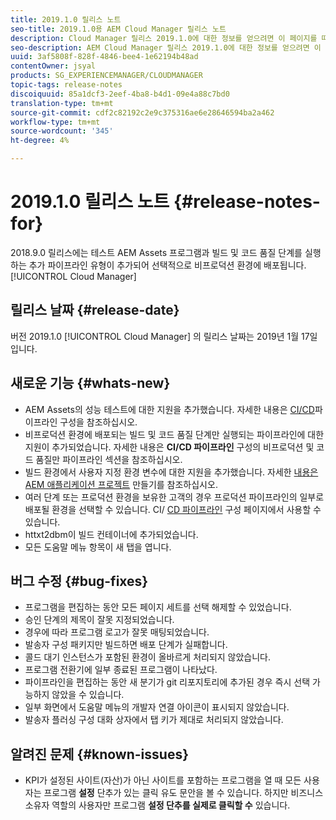 ```yaml
---
title: 2019.1.0 릴리스 노트
seo-title: 2019.1.0용 AEM Cloud Manager 릴리스 노트
description: Cloud Manager 릴리스 2019.1.0에 대한 정보를 얻으려면 이 페이지를 따르십시오.
seo-description: AEM Cloud Manager 릴리스 2019.1.0에 대한 정보를 얻으려면 이 페이지를 따르십시오.
uuid: 3af5808f-828f-4846-bee4-1e62194b48ad
contentOwner: jsyal
products: SG_EXPERIENCEMANAGER/CLOUDMANAGER
topic-tags: release-notes
discoiquuid: 85a1dcf3-2eef-4ba8-b4d1-09e4a88c7bd0
translation-type: tm+mt
source-git-commit: cdf2c82192c2e9c375316ae6e28646594ba2a462
workflow-type: tm+mt
source-wordcount: '345'
ht-degree: 4%

---
```



# 2019.1.0 릴리스 노트 {#release-notes-for}

2018.9.0 릴리스에는 테스트 AEM Assets 프로그램과 빌드 및 코드 품질 단계를 실행하는 추가 파이프라인 유형이 추가되어 선택적으로 비프로덕션 환경에 배포됩니다. [!UICONTROL Cloud Manager]

## 릴리스 날짜 {#release-date}

버전 2019.1.0 [!UICONTROL Cloud Manager] 의 릴리스 날짜는 2019년 1월 17일입니다.

## 새로운 기능 {#whats-new}

* AEM Assets의 성능 테스트에 대한 지원을 추가했습니다. 자세한 내용은 [CI/CD](configuring-pipeline.md)파이프라인 구성을 참조하십시오.
* 비프로덕션 환경에 배포되는 빌드 및 코드 품질 단계만 실행되는 파이프라인에 대한 지원이 추가되었습니다. 자세한 내용은 **CI/CD 파이프라인** 구성의 비프로덕션 및 코드 품질만 파이프라인 [](configuring-pipeline.md) 섹션을 참조하십시오.
* 빌드 환경에서 사용자 지정 환경 변수에 대한 지원을 추가했습니다. 자세한 [내용은 AEM 애플리케이션 프로젝트](/help/using/create-an-application-project.md) 만들기를 참조하십시오.
* 여러 단계 또는 프로덕션 환경을 보유한 고객의 경우 프로덕션 파이프라인의 일부로 배포될 환경을 선택할 수 있습니다. CI/ [CD 파이프라인](configuring-pipeline.md) 구성 페이지에서 사용할 수 있습니다.
* httxt2dbm이 빌드 컨테이너에 추가되었습니다.
* 모든 도움말 메뉴 항목이 새 탭을 엽니다.

## 버그 수정 {#bug-fixes}

* 프로그램을 편집하는 동안 모든 페이지 세트를 선택 해제할 수 있었습니다.
* 승인 단계의 제목이 잘못 지정되었습니다.
* 경우에 따라 프로그램 로고가 잘못 매팅되었습니다.
* 발송자 구성 패키지만 빌드하면 배포 단계가 실패합니다.
* 콜드 대기 인스턴스가 포함된 환경이 올바르게 처리되지 않았습니다.
* 프로그램 전환기에 일부 종료된 프로그램이 나타났다.
* 파이프라인을 편집하는 동안 새 분기가 git 리포지토리에 추가된 경우 즉시 선택 가능하지 않았을 수 있습니다.
* 일부 화면에서 도움말 메뉴의 개발자 연결 아이콘이 표시되지 않았습니다.
* 발송자 플러싱 구성 대화 상자에서 탭 키가 제대로 처리되지 않았습니다.

## 알려진 문제 {#known-issues}

* KPI가 설정된 사이트(자산)가 아닌 사이트를 포함하는 프로그램을 열 때 모든 사용자는 프로그램 **설정** 단추가 있는 클릭 유도 문안을 볼 수 있습니다. 하지만 비즈니스 소유자 역할의 사용자만 프로그램 **설정 단추를 실제로 클릭할 수** 있습니다.